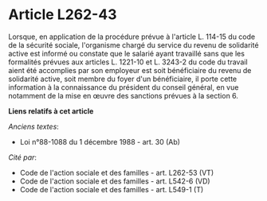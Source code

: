 # Article L262-43

Lorsque, en application de la procédure prévue à l'article L. 114-15 du code de la sécurité sociale, l'organisme chargé du
service du revenu de solidarité active est informé ou constate que le salarié ayant travaillé sans que les formalités prévues
aux articles L. 1221-10 et L. 3243-2 du code du travail aient été accomplies par son employeur est soit bénéficiaire du
revenu de solidarité active, soit membre du foyer d'un bénéficiaire, il porte cette information à la connaissance du
président du conseil général, en vue notamment de la mise en œuvre des sanctions prévues à la section 6.

**Liens relatifs à cet article**

_Anciens textes_:

  - Loi n°88-1088 du 1 décembre 1988 - art. 30 (Ab)

_Cité par_:

  - Code de l'action sociale et des familles - art. L262-53 (VT)
  - Code de l'action sociale et des familles - art. L542-6 (VD)
  - Code de l'action sociale et des familles - art. L549-1 (T)
